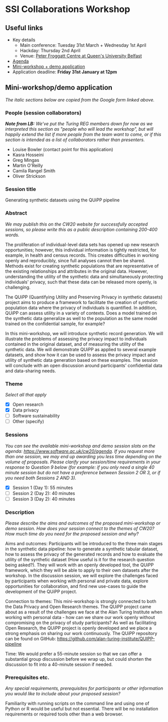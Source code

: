 # SSI Collaborations Workshop

## Useful links
- Key details
    - Main conference: Tuesday 31st March + Wednesday 1st April
    - Hackday: Thursday 2nd April
    - Venue: [Peter Froggatt Centre at Queen's University Belfast](https://goo.gl/maps/fTBtXGszESSnzxj79)
- [Agenda](https://software.ac.uk/cw20/agenda)
- [Mini-workshop + demo application](https://docs.google.com/forms/d/e/1FAIpQLSftRmSMgiH4hczenfybfGsfbAYvwUOFzdWWaM8CSUuUke_7Eg/viewform)
- Application deadline: **Friday 31st January at 12pm**

## Mini-workshop/demo application
_The italic sections below are copied from the Google form linked above._

### People (session collaborators)
_**Note from LB:** We've put the Turing REG members down for now as we interpreted this section as "people who will lead the workshop", but will happily extend the list if more people from the team want to come, or if this section is intended as a list of collaborators rather than presenters._

- Louise Bowler (contact point for this application)
- Kasra Hosseini
- Greg Mingas
- Martin O'Reilly
- Camila Rangel Smith
- Oliver Strickson

### Session title
Generating synthetic datasets using the QUiPP pipeline

### Abstract
_We may publish this on the CW20 website for successfully accepted sessions, so please write this as a public description containing 200-400 words._

The proliferation of individual-level data sets has opened up new research opportunities; however, this individual information is tightly restricted, for example, in health and census records. This creates difficulties in working openly and reproducibly, since full analyses cannot then be shared. Methods exist for creating synthetic populations that are representative of the existing relationships and attributes in the original data. However, understanding the utility of the synthetic data and simultaneously protecting individuals' privacy, such that these data can be released more openly, is challenging.

The QUiPP (Quantifying Utility and Preserving Privacy in synthetic datasets) project aims to produce a framework to facilitate the creation of synthetic population data where the privacy of individuals is quantified. In addition, QUiPP can assess utility in a variety of contexts. Does a model trained on the synthetic data generalize as well to the population as the same model trained on the confidential sample, for example?

In this mini-workshop, we will introduce synthetic record generation. We will illustrate the problems of assessing the privacy impact to individuals contained in the original dataset, and of measuring the utility of the synthetic data. We will demonstrate QUiPP as applied to several example datasets, and show how it can be used to assess the privacy impact and utility of synthetic data generation based on these examples. The session will conclude with an open discussion around participants' confidential data and data-sharing needs.

### Theme
_Select all that apply_
- [x] Open research
- [x] Data privacy
- [ ] Software sustainability
- [ ] Other (specify)

### Sessions
_You can see the available mini-workshop and demo session slots on the agenda: https://www.software.ac.uk/cw20/agenda. If you request more than one session, we may end up awarding you less time depending on the volume of proposals. Please clarify your session/time requirements in your response to Question 9 below (for example: if you only need a single 40 minute session but do not have a preference between Session 2 OR 3, or if you need both Sessions 2 AND 3)._
- [x] Session 1 (Day 1): 55 minutes
- [ ] Session 2 (Day 2): 40 minutes
- [ ] Session 3 (Day 2): 40 minutes

### Description
_Please describe the aims and outcomes of the proposed mini-workshop or demo session. How does your session connect to the themes of CW20? How much time do you need for the proposed session and why?_

Aims and outcomes: Participants will be introduced to the three main stages in the synthetic data pipeline: how to generate a synthetic tabular dataset, how to assess the privacy of the generated records and how to evaluate the utility of the synthetic dataset (How useful is it for the research question being asked?). They will work with an openly developed tool, the QUiPP framework, which they will be able to apply to their own datasets after the workshop. In the discussion session, we will explore the challenges faced by participants when working with personal and private data, explore opportunities for collaboration, and find new use-cases to guide the development of the QUiPP project.

Connection to themes: This mini-workshop is strongly connected to both the Data Privacy and Open Research themes. The QUiPP project came about as a result of the challenges we face at the Alan Turing Institute when working with personal data - how can we share our work openly without compromising on the privacy of study participants? As well as facilitating Open Research, the QUiPP project is openly developed and we place a strong emphasis on sharing our work continuously. The QUiPP repository can be found on GitHub: https://github.com/alan-turing-institute/QUIPP-pipeline

Time: We would prefer a 55-minute session so that we can offer a substantial group discussion before we wrap up, but could shorten the discussion to fit into a 40-minute session if needed.

### Prerequisites etc.
_Any special requirements, prerequisites for participants or other information you would like to include about your proposed session?_

Familiarity with running scripts on the command line and using one of Python or R would be useful but not essential. There will be no installation requirements or required tools other than a web browser.
